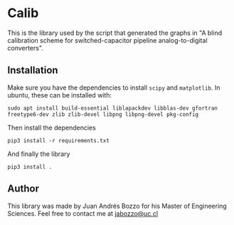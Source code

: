 # Calib

This is the library used by the script that generated the graphs in "A blind calibration scheme for switched-capacitor pipeline analog-to-digital converters".

## Installation

Make sure you have the dependencies to install `scipy` and `matplotlib`. In ubuntu, these can be installed with:

    sudo apt install build-essential liblapackdev libblas-dev gfortran freetype6-dev zlib zlib-devel libpng libpng-devel pkg-config

Then install the dependencies

    pip3 install -r requirements.txt

And finally the library

    pip3 install .

## Author

This library was made by Juan Andrés Bozzo for his Master of Engineering Sciences. Feel free to contact me at [jabozzo@uc.cl](jabozzo@uc.cl)

